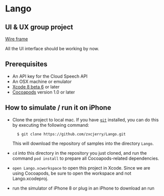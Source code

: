 # Lango

## UI & UX group project

[Wire frame](https://gl3vbs.axshare.com/)

All the UI interface should be working by now.

## Prerequisites
- An API key for the Cloud Speech API
- An OSX machine or emulator
- [Xcode 8 beta 6](https://developer.apple.com/xcode/) or later
- [Cocoapods](https://cocoapods.org/) version 1.0 or later

## How to simulate / run it on iPhone

- Clone the project to local mac. If you have [`git`](https://git-scm.com/) installed, you can do this by executing the following command:

        $ git clone https://github.com/zxcjerry/Lango.git
    
    This will download the repository of samples into the directory
    `Lango`.

- `cd` into this directory in the repository you just cloned, and run the command `pod install` to prepare all Cocoapods-related dependencies.

-  `open Lango.xcworkspace` to open this project in Xcode. Since we are using Cocoapods, be sure to open the workspace and not Lango.xcodeproj.

- run the simulator of iPhone 8 or plug in an iPhone to download an run
